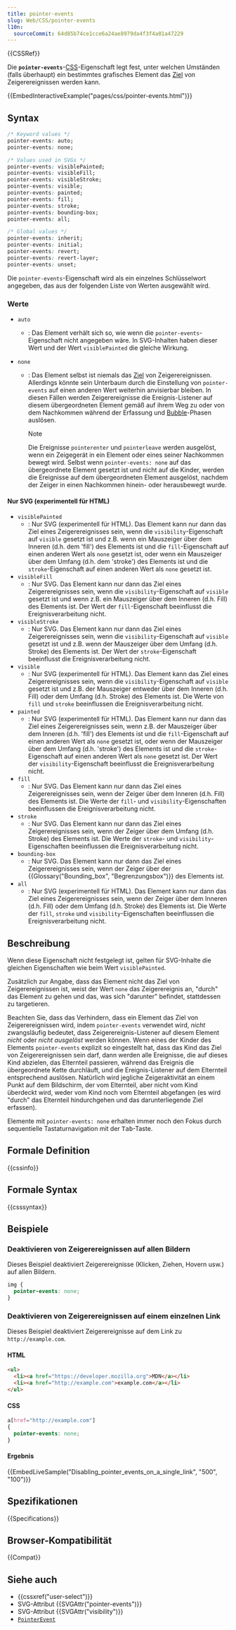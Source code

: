 ```yaml
---
title: pointer-events
slug: Web/CSS/pointer-events
l10n:
  sourceCommit: 64d85b74ce1cce6a24ae8979da4f3f4a01a47229
---
```


{{CSSRef}}

Die **`pointer-events`**-[CSS](/de/docs/Web/CSS)-Eigenschaft legt fest, unter welchen Umständen (falls überhaupt) ein bestimmtes grafisches Element das [Ziel](/de/docs/Web/API/Event/target) von Zeigerereignissen werden kann.

{{EmbedInteractiveExample("pages/css/pointer-events.html")}}

## Syntax

```css
/* Keyword values */
pointer-events: auto;
pointer-events: none;

/* Values used in SVGs */
pointer-events: visiblePainted;
pointer-events: visibleFill;
pointer-events: visibleStroke;
pointer-events: visible;
pointer-events: painted;
pointer-events: fill;
pointer-events: stroke;
pointer-events: bounding-box;
pointer-events: all;

/* Global values */
pointer-events: inherit;
pointer-events: initial;
pointer-events: revert;
pointer-events: revert-layer;
pointer-events: unset;
```

Die `pointer-events`-Eigenschaft wird als ein einzelnes Schlüsselwort angegeben, das aus der folgenden Liste von Werten ausgewählt wird.

### Werte

- `auto`
  - : Das Element verhält sich so, wie wenn die `pointer-events`-Eigenschaft nicht angegeben wäre. In SVG-Inhalten haben dieser Wert und der Wert `visiblePainted` die gleiche Wirkung.
- `none`

  - : Das Element selbst ist niemals das [Ziel](/de/docs/Web/API/Event/target) von Zeigerereignissen. Allerdings könnte sein Unterbaum durch die Einstellung von `pointer-events` auf einen anderen Wert weiterhin anvisierbar bleiben. In diesen Fällen werden Zeigerereignisse die Ereignis-Listener auf diesem übergeordneten Element gemäß auf ihrem Weg zu oder von dem Nachkommen während der Erfassung und [Bubble](/de/docs/Web/API/Event/bubbles)-Phasen auslösen.

    > [!NOTE]
    > Die Ereignisse `pointerenter` und `pointerleave` werden ausgelöst, wenn ein Zeigegerät in ein Element oder eines seiner Nachkommen bewegt wird. Selbst wenn `pointer-events: none` auf das übergeordnete Element gesetzt ist und nicht auf die Kinder, werden die Ereignisse auf dem übergeordneten Element ausgelöst, nachdem der Zeiger in einen Nachkommen hinein- oder herausbewegt wurde.

#### Nur SVG (experimentell für HTML)

- `visiblePainted`
  - : Nur SVG (experimentell für HTML). Das Element kann nur dann das Ziel eines Zeigerereignisses sein, wenn die `visibility`-Eigenschaft auf `visible` gesetzt ist und z.B. wenn ein Mauszeiger über dem Inneren (d.h. dem 'fill') des Elements ist und die `fill`-Eigenschaft auf einen anderen Wert als `none` gesetzt ist, oder wenn ein Mauszeiger über dem Umfang (d.h. dem 'stroke') des Elements ist und die `stroke`-Eigenschaft auf einen anderen Wert als `none` gesetzt ist.
- `visibleFill`
  - : Nur SVG. Das Element kann nur dann das Ziel eines Zeigerereignisses sein, wenn die `visibility`-Eigenschaft auf `visible` gesetzt ist und wenn z.B. ein Mauszeiger über dem Inneren (d.h. Fill) des Elements ist. Der Wert der `fill`-Eigenschaft beeinflusst die Ereignisverarbeitung nicht.
- `visibleStroke`
  - : Nur SVG. Das Element kann nur dann das Ziel eines Zeigerereignisses sein, wenn die `visibility`-Eigenschaft auf `visible` gesetzt ist und z.B. wenn der Mauszeiger über dem Umfang (d.h. Stroke) des Elements ist. Der Wert der `stroke`-Eigenschaft beeinflusst die Ereignisverarbeitung nicht.
- `visible`
  - : Nur SVG (experimentell für HTML). Das Element kann das Ziel eines Zeigerereignisses sein, wenn die `visibility`-Eigenschaft auf `visible` gesetzt ist und z.B. der Mauszeiger entweder über dem Inneren (d.h. Fill) oder dem Umfang (d.h. Stroke) des Elements ist. Die Werte von `fill` und `stroke` beeinflussen die Ereignisverarbeitung nicht.
- `painted`
  - : Nur SVG (experimentell für HTML). Das Element kann nur dann das Ziel eines Zeigerereignisses sein, wenn z.B. der Mauszeiger über dem Inneren (d.h. 'fill') des Elements ist und die `fill`-Eigenschaft auf einen anderen Wert als `none` gesetzt ist, oder wenn der Mauszeiger über dem Umfang (d.h. 'stroke') des Elements ist und die `stroke`-Eigenschaft auf einen anderen Wert als `none` gesetzt ist. Der Wert der `visibility`-Eigenschaft beeinflusst die Ereignisverarbeitung nicht.
- `fill`
  - : Nur SVG. Das Element kann nur dann das Ziel eines Zeigerereignisses sein, wenn der Zeiger über dem Inneren (d.h. Fill) des Elements ist. Die Werte der `fill`- und `visibility`-Eigenschaften beeinflussen die Ereignisverarbeitung nicht.
- `stroke`
  - : Nur SVG. Das Element kann nur dann das Ziel eines Zeigerereignisses sein, wenn der Zeiger über dem Umfang (d.h. Stroke) des Elements ist. Die Werte der `stroke`- und `visibility`-Eigenschaften beeinflussen die Ereignisverarbeitung nicht.
- `bounding-box`
  - : Nur SVG. Das Element kann nur dann das Ziel eines Zeigerereignisses sein, wenn der Zeiger über der {{Glossary("Bounding_box", "Begrenzungsbox")}} des Elements ist.
- `all`
  - : Nur SVG (experimentell für HTML). Das Element kann nur dann das Ziel eines Zeigerereignisses sein, wenn der Zeiger über dem Inneren (d.h. Fill) oder dem Umfang (d.h. Stroke) des Elements ist. Die Werte der `fill`, `stroke` und `visibility`-Eigenschaften beeinflussen die Ereignisverarbeitung nicht.

## Beschreibung

Wenn diese Eigenschaft nicht festgelegt ist, gelten für SVG-Inhalte die gleichen Eigenschaften wie beim Wert `visiblePainted`.

Zusätzlich zur Angabe, dass das Element nicht das Ziel von Zeigerereignissen ist, weist der Wert `none` das Zeigerereignis an, "durch" das Element zu gehen und das, was sich "darunter" befindet, stattdessen zu targetieren.

Beachten Sie, dass das Verhindern, dass ein Element das Ziel von Zeigerereignissen wird, indem `pointer-events` verwendet wird, _nicht_ zwangsläufig bedeutet, dass Zeigerereignis-Listener auf diesem Element _nicht_ oder _nicht ausgelöst_ werden können. Wenn eines der Kinder des Elements `pointer-events` explizit so eingestellt hat, dass das Kind das Ziel von Zeigerereignissen sein darf, dann werden alle Ereignisse, die auf dieses Kind abzielen, das Elternteil passieren, während das Ereignis die übergeordnete Kette durchläuft, und die Ereignis-Listener auf dem Elternteil entsprechend auslösen. Natürlich wird jegliche Zeigeraktivität an einem Punkt auf dem Bildschirm, der vom Elternteil, aber nicht vom Kind überdeckt wird, weder vom Kind noch vom Elternteil abgefangen (es wird "durch" das Elternteil hindurchgehen und das darunterliegende Ziel erfassen).

Elemente mit `pointer-events: none` erhalten immer noch den Fokus durch sequentielle Tastaturnavigation mit der <kbd>Tab</kbd>-Taste.

## Formale Definition

{{cssinfo}}

## Formale Syntax

{{csssyntax}}

## Beispiele

### Deaktivieren von Zeigerereignissen auf allen Bildern

Dieses Beispiel deaktiviert Zeigerereignisse (Klicken, Ziehen, Hovern usw.) auf allen Bildern.

```css
img {
  pointer-events: none;
}
```

### Deaktivieren von Zeigerereignissen auf einem einzelnen Link

Dieses Beispiel deaktiviert Zeigerereignisse auf dem Link zu `http://example.com`.

#### HTML

```html
<ul>
  <li><a href="https://developer.mozilla.org">MDN</a></li>
  <li><a href="http://example.com">example.com</a></li>
</ul>
```

#### CSS

```css
a[href="http://example.com"]
{
  pointer-events: none;
}
```

#### Ergebnis

{{EmbedLiveSample("Disabling_pointer_events_on_a_single_link", "500", "100")}}

## Spezifikationen

{{Specifications}}

## Browser-Kompatibilität

{{Compat}}

## Siehe auch

- {{cssxref("user-select")}}
- SVG-Attribut {{SVGAttr("pointer-events")}}
- SVG-Attribut {{SVGAttr("visibility")}}
- [`PointerEvent`](/de/docs/Web/API/PointerEvent)
